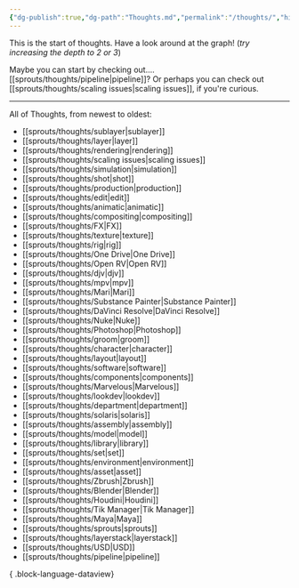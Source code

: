 ```yaml
---
{"dg-publish":true,"dg-path":"Thoughts.md","permalink":"/thoughts/","hide":true}
---
```


This is the start of thoughts. Have a look around at the graph! (*try increasing the depth to 2 or 3*)

Maybe you can start by checking out.... [[sprouts/thoughts/pipeline\|pipeline]]? Or perhaps you can check out [[sprouts/thoughts/scaling issues\|scaling issues]], if you're curious.

---

All of Thoughts, from newest to oldest:
- [[sprouts/thoughts/sublayer\|sublayer]]
- [[sprouts/thoughts/layer\|layer]]
- [[sprouts/thoughts/rendering\|rendering]]
- [[sprouts/thoughts/scaling issues\|scaling issues]]
- [[sprouts/thoughts/simulation\|simulation]]
- [[sprouts/thoughts/shot\|shot]]
- [[sprouts/thoughts/production\|production]]
- [[sprouts/thoughts/edit\|edit]]
- [[sprouts/thoughts/animatic\|animatic]]
- [[sprouts/thoughts/compositing\|compositing]]
- [[sprouts/thoughts/FX\|FX]]
- [[sprouts/thoughts/texture\|texture]]
- [[sprouts/thoughts/rig\|rig]]
- [[sprouts/thoughts/One Drive\|One Drive]]
- [[sprouts/thoughts/Open RV\|Open RV]]
- [[sprouts/thoughts/djv\|djv]]
- [[sprouts/thoughts/mpv\|mpv]]
- [[sprouts/thoughts/Mari\|Mari]]
- [[sprouts/thoughts/Substance Painter\|Substance Painter]]
- [[sprouts/thoughts/DaVinci Resolve\|DaVinci Resolve]]
- [[sprouts/thoughts/Nuke\|Nuke]]
- [[sprouts/thoughts/Photoshop\|Photoshop]]
- [[sprouts/thoughts/groom\|groom]]
- [[sprouts/thoughts/character\|character]]
- [[sprouts/thoughts/layout\|layout]]
- [[sprouts/thoughts/software\|software]]
- [[sprouts/thoughts/components\|components]]
- [[sprouts/thoughts/Marvelous\|Marvelous]]
- [[sprouts/thoughts/lookdev\|lookdev]]
- [[sprouts/thoughts/department\|department]]
- [[sprouts/thoughts/solaris\|solaris]]
- [[sprouts/thoughts/assembly\|assembly]]
- [[sprouts/thoughts/model\|model]]
- [[sprouts/thoughts/library\|library]]
- [[sprouts/thoughts/set\|set]]
- [[sprouts/thoughts/environment\|environment]]
- [[sprouts/thoughts/asset\|asset]]
- [[sprouts/thoughts/Zbrush\|Zbrush]]
- [[sprouts/thoughts/Blender\|Blender]]
- [[sprouts/thoughts/Houdini\|Houdini]]
- [[sprouts/thoughts/Tik Manager\|Tik Manager]]
- [[sprouts/thoughts/Maya\|Maya]]
- [[sprouts/thoughts/sprouts\|sprouts]]
- [[sprouts/thoughts/layerstack\|layerstack]]
- [[sprouts/thoughts/USD\|USD]]
- [[sprouts/thoughts/pipeline\|pipeline]]

{ .block-language-dataview}